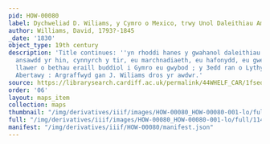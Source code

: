 ```yaml
---
pid: HOW-00080
label: Dychweliad D. Wiliams, y Cymro o Mexico, trwy Unol Daleithiau America, yn 1829
author: Williams, David, 1793?-1845
_date: '1830'
object_type: 19th century
description: 'Title continues: ''yn rhoddi hanes y gwahanol daleithiau a''u trigolion,
  ansawdd yr hin, cynnyrch y tir, eu marchnadiaeth, eu hafonydd, eu gweithfeydd, a
  llawer o bethau eraill buddiol i Gymro eu gwybod ; y 3edd ran o Lythyrau Cymro''.
  Abertawy : Argraffwyd gan J. Wiliams dros yr awdwr.'
source: https://librarysearch.cardiff.ac.uk/permalink/44WHELF_CAR/1fseqj3/alma994654883402420
order: '06'
layout: maps_item
collection: maps
thumbnail: "/img/derivatives/iiif/images/HOW-00080_HOW-00080-001-lo/full/250,/0/default.jpg"
full: "/img/derivatives/iiif/images/HOW-00080_HOW-00080-001-lo/full/1140,/0/default.jpg"
manifest: "/img/derivatives/iiif/HOW-00080/manifest.json"
---
```

